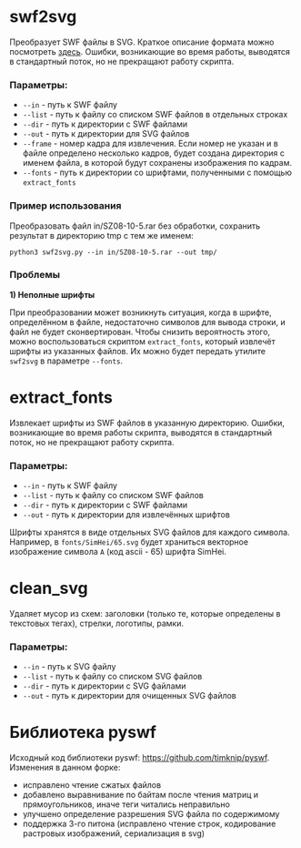 # swf2svg
Преобразует SWF файлы в SVG. Краткое описание формата можно посмотреть 
[здесь](FORMAT_REFERENCE.md).
Ошибки, возникающие во время работы, выводятся в стандартный поток, но не прекращают работу скрипта.

### Параметры:
- `--in` - путь к SWF файлу
- `--list` - путь к файлу со списком SWF файлов в отдельных строках
- `--dir` - путь к директории с SWF файлами
- `--out` - путь к директории для SVG файлов
- `--frame` - номер кадра для извлечения. Если номер не указан и в файле определено несколько кадров, будет создана
директория с именем файла, в которой будут сохранены изображения по кадрам.
- `--fonts` - путь к директории со шрифтами, полученными с помощью `extract_fonts`

### Пример использования
Преобразовать файл in/SZ08-10-5.rar без обработки, сохранить результат в директорию tmp с тем же именем:

`python3 swf2svg.py --in in/SZ08-10-5.rar --out tmp/`

### Проблемы
**1) Неполные шрифты**

При преобразовании может возникнуть ситуация, когда в шрифте, определённом в файле, недостаточно символов для вывода
строки, и файл не будет сконвертирован. Чтобы снизить вероятность этого, можно воспользоваться скриптом `extract_fonts`,
который извлечёт шрифты из указанных файлов. Их можно будет передать утилите `swf2svg` в параметре `--fonts`.

# extract_fonts
Извлекает шрифты из SWF файлов в указанную директорию.
Ошибки, возникающие во время работы скрипта, выводятся в стандартный поток, но не прекращают работу скрипта.

### Параметры:
- `--in` - путь к SWF файлу
- `--list` - путь к файлу со списком SWF файлов
- `--dir` - путь к директории с SWF файлами
- `--out` - путь к директории для извлечённых шрифтов

Шрифты хранятся в виде отдельных SVG файлов для каждого символа. Например, в `fonts/SimHei/65.svg` будет храниться 
векторное изображение символа `A` (код ascii - 65) шрифта SimHei.

# clean_svg
Удаляет мусор из схем: заголовки (только те, которые определены в текстовых тегах), стрелки, логотипы, рамки.

### Параметры:
- `--in` - путь к SVG файлу
- `--list` - путь к файлу со списком SVG файлов
- `--dir` - путь к директории с SVG файлами
- `--out` - путь к директории для очищенных SVG файлов


# Библиотека pyswf
Исходный код библиотеки pyswf: https://github.com/timknip/pyswf.
Изменения в данном форке:
- исправлено чтение сжатых файлов
- добавлено выравнивание по байтам после чтения матриц и прямоугольников, иначе теги читались неправильно
- улучшено определение разрешения SVG файла по содержимому
- поддержка 3-го питона (исправлено чтение строк, кодирование растровых изображений, сериализация в svg)
